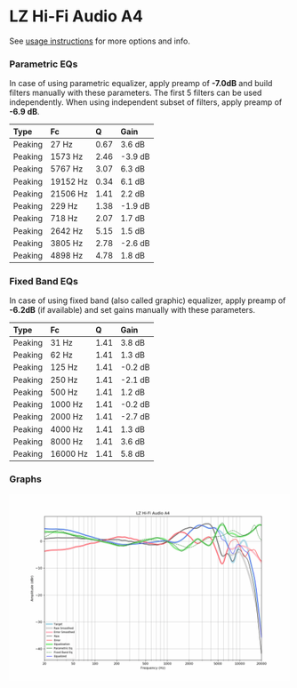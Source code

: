 # LZ Hi-Fi Audio A4
See [usage instructions](https://github.com/jaakkopasanen/AutoEq#usage) for more options and info.

### Parametric EQs
In case of using parametric equalizer, apply preamp of **-7.0dB** and build filters manually
with these parameters. The first 5 filters can be used independently.
When using independent subset of filters, apply preamp of **-6.9 dB**.

| Type    | Fc       |    Q | Gain    |
|:--------|:---------|:-----|:--------|
| Peaking | 27 Hz    | 0.67 | 3.6 dB  |
| Peaking | 1573 Hz  | 2.46 | -3.9 dB |
| Peaking | 5767 Hz  | 3.07 | 6.3 dB  |
| Peaking | 19152 Hz | 0.34 | 6.1 dB  |
| Peaking | 21506 Hz | 1.41 | 2.2 dB  |
| Peaking | 229 Hz   | 1.38 | -1.9 dB |
| Peaking | 718 Hz   | 2.07 | 1.7 dB  |
| Peaking | 2642 Hz  | 5.15 | 1.5 dB  |
| Peaking | 3805 Hz  | 2.78 | -2.6 dB |
| Peaking | 4898 Hz  | 4.78 | 1.8 dB  |

### Fixed Band EQs
In case of using fixed band (also called graphic) equalizer, apply preamp of **-6.2dB**
(if available) and set gains manually with these parameters.

| Type    | Fc       |    Q | Gain    |
|:--------|:---------|:-----|:--------|
| Peaking | 31 Hz    | 1.41 | 3.8 dB  |
| Peaking | 62 Hz    | 1.41 | 1.3 dB  |
| Peaking | 125 Hz   | 1.41 | -0.2 dB |
| Peaking | 250 Hz   | 1.41 | -2.1 dB |
| Peaking | 500 Hz   | 1.41 | 1.2 dB  |
| Peaking | 1000 Hz  | 1.41 | -0.2 dB |
| Peaking | 2000 Hz  | 1.41 | -2.7 dB |
| Peaking | 4000 Hz  | 1.41 | 1.3 dB  |
| Peaking | 8000 Hz  | 1.41 | 3.6 dB  |
| Peaking | 16000 Hz | 1.41 | 5.8 dB  |

### Graphs
![](./LZ%20Hi-Fi%20Audio%20A4.png)